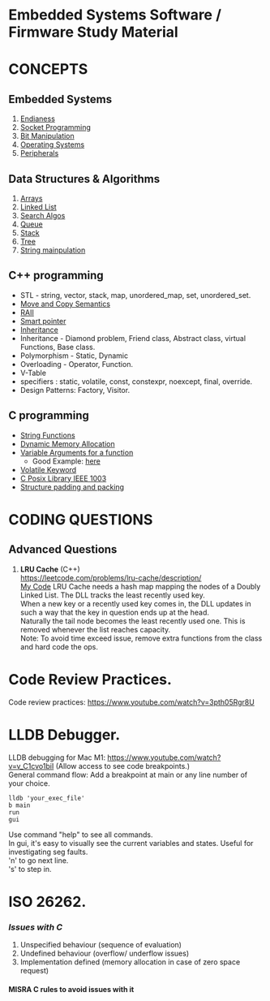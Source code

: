 # Embedded Systems Software / Firmware Study Material

# CONCEPTS

## Embedded Systems
1. [Endianess](endianess_check/README.md)
2. [Socket Programming](socket_programming/README.md)
3. [Bit Manipulation](bit_manipulation/README.md)
4. [Operating Systems](operating_systems/README.md)
5. [Peripherals](peripherals/README.md)

## Data Structures & Algorithms
1. [Arrays](arrays/README.md) 
2. [Linked List](linked_list/README.md)
3. [Search Algos](search_algos/README.md)
4. [Queue](queue/README.md)
5. [Stack]()
6. [Tree](tree/README.md) 
7. [String mainpulation](string_manipulation/README.md)

## C++ programming 
* STL - string, vector, stack, map, unordered_map, set, unordered_set.
* [Move and Copy Semantics](c++_concepts/move_copy_semantics.md)
* [RAII](c++_concepts/RAII.md)
* [Smart pointer](c++_concepts/smart_pointer.md)
* [Inheritance](c++_concepts/inheritance.md)
* Inheritance - Diamond problem, Friend class, Abstract class, virtual Functions, Base class.
* Polymorphism - Static, Dynamic
* Overloading - Operator, Function.
* V-Table
* specifiers : static, volatile, const, constexpr, noexcept, final, override.
* Design Patterns: Factory, Visitor.

## C programming
* [String Functions](https://www.programiz.com/c-programming/string-handling-functions)
* [Dynamic Memory Allocation](https://www.geeksforgeeks.org/dynamic-memory-allocation-in-c-using-malloc-calloc-free-and-realloc/)
* [Variable Arguments for a function](https://www.geeksforgeeks.org/variable-length-argument-c/)
    * Good Example: [here](https://en.cppreference.com/w/c/variadic)
* [Volatile Keyword](https://www.drdobbs.com/cpp/volatile-the-multithreaded-programmers-b/184403766)
* [C Posix Library IEEE 1003](https://en.wikipedia.org/wiki/C_POSIX_library)
* [Structure padding and packing](structures_union/structure_padding_and_packing.md)

# CODING QUESTIONS



## Advanced Questions
1. **LRU Cache** (C++) <br />
https://leetcode.com/problems/lru-cache/description/ <br />
[My Code](LRU_Cache/LRU_Cache.cc)
LRU Cache needs a hash map mapping the nodes of a Doubly Linked List. The DLL tracks the least recently used key. <br />
When a new key or a recently used key comes in, the DLL updates in such a way that the key in question ends up at the head. <br />
Naturally the tail node becomes the least recently used one. This is removed whenever the list reaches capacity. <br />
Note: To avoid time exceed issue, remove extra functions from the class and hard code the ops. <br />

# Code Review Practices.
Code review practices: https://www.youtube.com/watch?v=3pth05Rgr8U <br />

# LLDB Debugger.
LLDB debugging for Mac M1: https://www.youtube.com/watch?v=v_C1cvo1biI (Allow access to see code breakpoints.) <br />
General command flow: 
Add a breakpoint at main or any line number of your choice.
```
lldb 'your_exec_file'
b main
run
gui
```
Use command "help" to see all commands.<br />
In gui, it's easy to visually see the current variables and states. Useful for investigating seg faults.<br />
'n' to go next line. <br />
's' to step in. <br />

# ISO 26262.
### *Issues with C*
1. Unspecified behaviour (sequence of evaluation)
2. Undefined behaviour (overflow/ underflow issues)
3. Implementation defined (memory allocation in case of zero space request)
#### MISRA C rules to avoid issues with it
